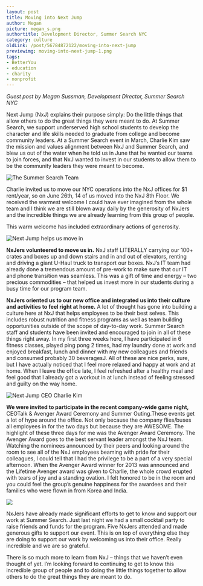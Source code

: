 ```yaml
---
layout: post
title: Moving into Next Jump
author: Megan
picture: megan_s.png
authortitle: Development Director, Summer Search NYC
category: culture
oldLink: /post/56784872122/moving-into-next-jump
previewimg: moving-into-next-jump-1.png
tags:
- BetterYou
- education
- charity
- nonprofit
---
```


*Guest post by Megan Sussman, Development Director, Summer Search NYC*

Next Jump (NxJ) explains their purpose simply: Do the little things that allow others to do the great things they were meant to do. At Summer Search, we support underserved high school students to develop the character and life skills needed to graduate from college and become community leaders. At a Summer Search event in March, Charlie Kim saw the mission and values alignment between NxJ and Summer Search, and blew us out of the water when he told us in June that he wanted our teams to join forces, and that NxJ wanted to invest in our students to allow them to be the community leaders they were meant to become.


![The Summer Search Team](/images/moving-into-next-jump-1.png)


Charlie invited us to move our NYC operations into the NxJ offices for $1 rent/year, so on June 26th, 14 of us moved into the NxJ 8th Floor. We received the warmest welcome I could have ever imagined from the whole team and I think we are still blown away daily by the generosity of NxJers and the incredible things we are already learning from this group of people.

This warm welcome has included extraordinary actions of generosity.



![Next Jump helps us move in](/images/moving-into-next-jump-2.png)


**NxJers volunteered to move us in.** NxJ staff LITERALLY carrying our 100+ crates and boxes up and down stairs and in and out of elevators, renting and driving a giant U-Haul truck to transport our boxes. NxJ’s IT team had already done a tremendous amount of pre-work to make sure that our IT and phone transition was seamless. This was a gift of time and energy – two precious commodities – that helped us invest more in our students during a busy time for our program team.

**NxJers oriented us to our new office and integrated us into their culture and activities to feel right at home.** A lot of thought has gone into building a culture here at NxJ that helps employees to be their best selves. This includes robust nutrition and fitness programs as well as team building opportunities outside of the scope of day-to-day work. Summer Search staff and students have been invited and encouraged to join in all of these things right away. In my first three weeks here, I have participated in 6 fitness classes, played ping pong 2 times, had my laundry done at work and enjoyed breakfast, lunch and dinner with my new colleagues and friends and consumed probably 30 beveragesJ. All of these are nice perks, sure, but I have actually noticed that I feel more relaxed and happy at work and at home. When I leave the office late, I feel refreshed after a healthy meal and feel good that I already got a workout in at lunch instead of feeling stressed and guilty on the way home.



![Next Jump CEO Charlie Kim](/images/moving-into-next-jump-3.png)


**We were invited to participate in the recent company-wide game night,** CEOTalk & Avenger Award Ceremony and Summer Outing.These events get a lot of hype around the office. Not only because the company flies/buses all employees in for the two days but because they are AWESOME. The highlight of these three days for me was the Avenger Award Ceremony. The Avenger Award goes to the best servant leader amongst the NxJ team. Watching the nominees announced by their peers and looking around the room to see all of the NxJ employees beaming with pride for their colleagues, I could tell that I had the privilege to be a part of a very special afternoon. When the Avenger Award winner for 2013 was announced and the Lifetime Avenger award was given to Charlie, the whole crowd erupted with tears of joy and a standing ovation. I felt honored to be in the room and you could feel the group’s genuine happiness for the awardees and their families who were flown in from Korea and India.


![](/images/moving-into-next-jump-3.png)


NxJers have already made significant efforts to get to know and support our work at Summer Search. Just last night we had a small cocktail party to raise friends and funds for the program. Five NxJers attended and made generous gifts to support our event. This is on top of everything else they are doing to support our work by welcoming us into their office. Really incredible and we are so grateful.

There is so much more to learn from NxJ – things that we haven’t even thought of yet. I’m looking forward to continuing to get to know this incredible group of people and to doing the little things together to allow others to do the great things they are meant to do. 
